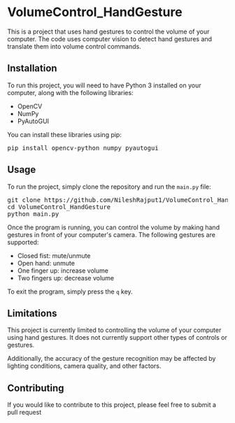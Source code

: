 <!DOCTYPE html>
<html>
  <head>
    <meta charset="UTF-8">
    <title>VolumeControl_HandGesture</title>
  </head>
  <body>
    <h1>VolumeControl_HandGesture</h1>
    <p>This is a project that uses hand gestures to control the volume of your computer. The code uses computer vision to detect hand gestures and translate them into volume control commands.</p>
    <h2>Installation</h2>
    <p>To run this project, you will need to have Python 3 installed on your computer, along with the following libraries:</p>
    <ul>
      <li>OpenCV</li>
      <li>NumPy</li>
      <li>PyAutoGUI</li>
    </ul>
    <p>You can install these libraries using pip:</p>
    <pre>pip install opencv-python numpy pyautogui</pre>
    <h2>Usage</h2>
    <p>To run the project, simply clone the repository and run the <code>main.py</code> file:</p>
    <pre>git clone https://github.com/NileshRajput1/VolumeControl_HandGesture.git
cd VolumeControl_HandGesture
python main.py</pre>
    <p>Once the program is running, you can control the volume by making hand gestures in front of your computer's camera. The following gestures are supported:</p>
    <ul>
      <li>Closed fist: mute/unmute</li>
      <li>Open hand: unmute</li>
      <li>One finger up: increase volume</li>
      <li>Two fingers up: decrease volume</li>
    </ul>
    <p>To exit the program, simply press the <code>q</code> key.</p>
    <h2>Limitations</h2>
    <p>This project is currently limited to controlling the volume of your computer using hand gestures. It does not currently support other types of controls or gestures.</p>
    <p>Additionally, the accuracy of the gesture recognition may be affected by lighting conditions, camera quality, and other factors.</p>
    <h2>Contributing</h2>
    <p>If you would like to contribute to this project, please feel free to submit a pull request
